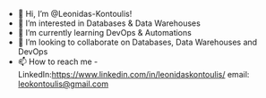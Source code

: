 - 👋 Hi, I’m @Leonidas-Kontoulis! 
- 👀 I’m interested in Databases & Data Warehouses
- 🌱 I’m currently learning DevOps & Automations  
- 💞️ I’m looking to collaborate on Databases, Data Warehouses and DevOps
- 📫 How to reach me - LinkedIn:https://www.linkedin.com/in/leonidaskontoulis/  email: leokontoulis@gmail.com

<!---
Leonidas-Kontoulis/Leonidas-Kontoulis is a ✨ special ✨ repository because its `README.md` (this file) appears on your GitHub profile.
You can click the Preview link to take a look at your changes.
--->
